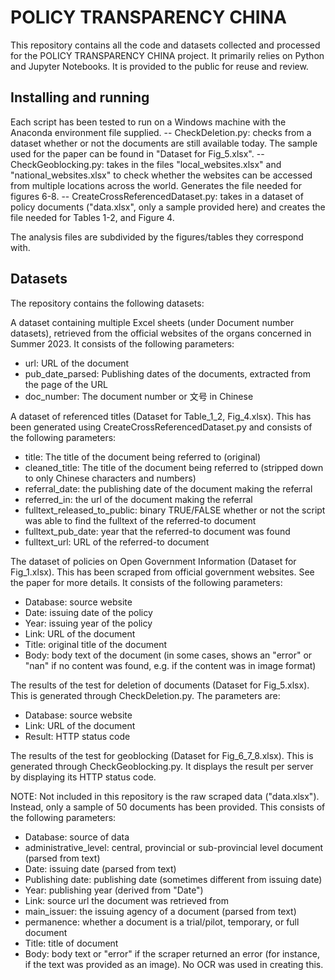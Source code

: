 <h1>POLICY TRANSPARENCY CHINA</h1>

This repository contains all the code and datasets collected and processed for the POLICY TRANSPARENCY CHINA project. It primarily relies on Python and Jupyter Notebooks. It is provided to the public for reuse and review.

<h2>Installing and running</h2>

Each script has been tested to run on a Windows machine with the Anaconda environment file supplied. 
-- CheckDeletion.py: checks from a dataset whether or not the documents are still available today. The sample used for the paper can be found in "Dataset for Fig_5.xlsx". 
-- CheckGeoblocking.py: takes in the files "local_websites.xlsx"  and "national_websites.xlsx" to check whether the websites can be accessed from multiple locations across the world. Generates the file needed for figures 6-8. 
-- CreateCrossReferencedDataset.py: takes in a dataset of policy documents ("data.xlsx", only a sample provided here) and creates the file needed for Tables 1-2, and Figure 4. 

The analysis files are subdivided by the figures/tables they correspond with.

<h2>Datasets</h2>

The repository contains the following datasets:

A dataset containing multiple Excel sheets (under Document number datasets), retrieved from the official websites of the organs concerned in Summer 2023. It consists of the following parameters:
-   url: URL of the document
-   pub_date_parsed: Publishing dates of the documents, extracted from the page of the URL
-   doc_number: The document number or 文号 in Chinese

A  dataset of referenced titles (Dataset for Table_1_2, Fig_4.xlsx). This has been generated using CreateCrossReferencedDataset.py and consists of the following parameters:
-   title: The title of the document being referred to (original)
-   cleaned_title: The title of the document being referred to (stripped down to only Chinese characters and numbers)
-   referral_date: the publishing date of the document making the referral
-   referred_in: the url of the document making the referral
-   fulltext_released_to_public: binary TRUE/FALSE whether or not the script was able to find the fulltext of the referred-to document
-   fulltext_pub_date: year that the referred-to document was found
-   fulltext_url: URL of the referred-to document

The dataset of policies on Open Government Information (Dataset for Fig_1.xlsx). This has been scraped from official government websites. See the paper for more details. It consists of the following parameters:
-   Database: source website
-   Date: issuing date of the policy
-   Year: issuing year of the policy
-   Link: URL of the document
-   Title: original title of the document
-   Body: body text of the document (in some cases, shows an "error" or "nan" if no content was found, e.g. if the content was in image format)

The results of the test for deletion of documents (Dataset for Fig_5.xlsx). This is generated through CheckDeletion.py. The parameters are:
-   Database: source website
-   Link: URL of the document
-   Result: HTTP status code

The results of the test for geoblocking (Dataset for Fig_6_7_8.xlsx). This is generated through CheckGeoblocking.py. It displays the result per server by displaying its HTTP status code. 

NOTE: Not included in this repository is the raw scraped data ("data.xlsx"). Instead, only a sample of 50 documents has been provided. This consists of the following parameters:
- Database: source of data
- administrative_level: central, provincial or sub-provincial level document (parsed from text)
- Date: issuing date (parsed from text)
- Publishing date: publishing date (sometimes different from issuing date)
- Year: publishing year (derived from "Date")
- Link: source url the document was retrieved from
- main_issuer: the issuing agency of a document (parsed from text)
- permanence: whether a document is a trial/pilot, temporary, or full document
- Title: title of document
- Body: body text or "error" if the scraper returned an error (for instance, if the text was provided as an image). No OCR was used in creating this. 


